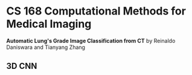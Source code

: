 # CS 168 Computational Methods for Medical Imaging 

**Automatic Lung's Grade Image Classification from CT**
by Reinaldo Daniswara and Tianyang Zhang

## 3D CNN
